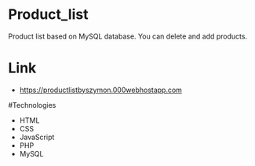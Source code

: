 # Product_list
Product list based on MySQL database. You can delete and add products.

# Link
- https://productlistbyszymon.000webhostapp.com

#Technologies
- HTML
- CSS
- JavaScript
- PHP
- MySQL
